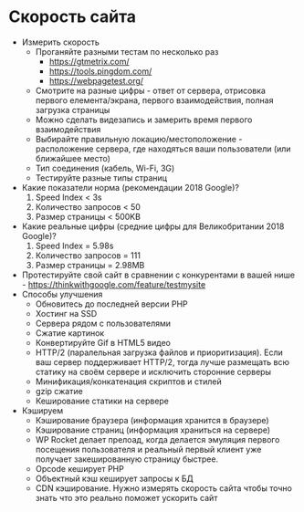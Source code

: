 # Скорость сайта

* Измерить скорость
    * Проганяйте разными тестам по несколько раз
        * https://gtmetrix.com/
        * https://tools.pingdom.com/
        * https://webpagetest.org/
    * Смотрите на разные цифры - ответ от сервера, отрисовка первого елемента/экрана, первого взаимодействия, полная загрузка страницы
    * Можно сделать видезапись и замерить время первого взаимодействия
    * Выбирайте правильную локацию/местоположение - расположение сервера, где находяться ваши пользователи (или ближайшее место)
    * Тип соединения (кабель, Wi-Fi, 3G)
    * Тестируйте разные типы страниц
* Какие показатели норма (рекомендации 2018 Google)?
    1. Speed Index < 3s
    2. Количество запросов < 50
    3. Размер страницы < 500KB
* Какие реальные цифры (средние цифры для Великобритании 2018 Google)?
    1. Speed Index = 5.98s
    2. Количество запросов = 111
    3. Размер страницы = 2.98MB
* Протестируйте свой сайт в сравнении с конкурентами в вашей нише - https://thinkwithgoogle.com/feature/testmysite
* Способы улучшения
    * Обновитесь до последней версии PHP
    * Хостинг на SSD
    * Сервера рядом с пользователями
    * Сжатие картинок
    * Конвертируйте Gif в HTML5 видео
    * HTTP/2 (паралельная загрузка файлов и приоритизация). Если ваш сервер поддерживает HTTP/2, тогда лучше размещать всю статику на своём сервере и исключить сторонние серверы
    * Минификация/конкатенация скриптов и стилей
    * gzip сжатие
    * Кеширование статики на сервере
* Кэшируем
    * Кэширование браузера (информация хранится в браузере)
    * Кэширование страниц (информация храниться на сервере)
    * WP Rocket делает прелоад, когда делается эмуляция первого посещения пользователя и реальный первый клиент уже получает закешированную страницу быстрее.
    * Opcode кеширует PHP
    * Объектный кэш кеширует запросы к БД
    * CDN кэширование. Нужно измерять скорость сайта чтобы точно знать что это реально поможет ускорить сайт